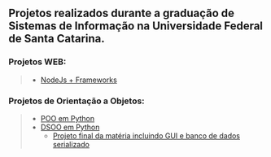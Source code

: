  ## Projetos realizados durante a graduação de Sistemas de Informação na Universidade Federal de Santa Catarina.

### Projetos WEB: 
>- [NodeJs + Frameworks](https://github.com/rafaelwitter/UFSC/tree/master/PROG_WEB)

### Projetos de Orientação a Objetos:
> -  [POO em Python](https://github.com/rafaelwitter/UFSC/tree/master/POO)
> -  [DSOO em Python](https://github.com/rafaelwitter/UFSC/tree/master/DSOO)
>     -  [Projeto final da matéria incluindo GUI e banco de dados serializado](https://github.com/rafaelwitter/UFSC/tree/master/DSOO/T1_V3)

